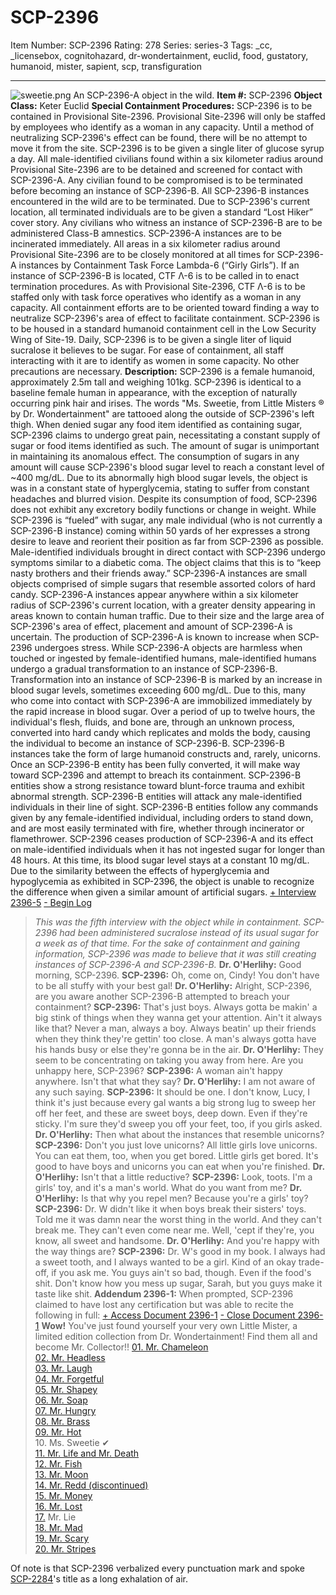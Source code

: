 # SCP-2396
Item Number: SCP-2396
Rating: 278
Series: series-3
Tags: _cc, _licensebox, cognitohazard, dr-wondertainment, euclid, food, gustatory, humanoid, mister, sapient, scp, transfiguration

---

![sweetie.png](https://scp-wiki.wdfiles.com/local--files/scp-2396/sweetie.png)
An SCP-2396-A object in the wild.
**Item #:** SCP-2396
**Object Class:** Keter Euclid
**Special Containment Procedures:** SCP-2396 is to be contained in Provisional Site-2396. Provisional Site-2396 will only be staffed by employees who identify as a woman in any capacity. Until a method of neutralizing SCP-2396's effect can be found, there will be no attempt to move it from the site. SCP-2396 is to be given a single liter of glucose syrup a day.
All male-identified civilians found within a six kilometer radius around Provisional Site-2396 are to be detained and screened for contact with SCP-2396-A. Any civilian found to be compromised is to be terminated before becoming an instance of SCP-2396-B. All SCP-2396-B instances encountered in the wild are to be terminated. Due to SCP-2396's current location, all terminated individuals are to be given a standard “Lost Hiker” cover story. Any civilians who witness an instance of SCP-2396-B are to be administered Class-B amnestics.
SCP-2396-A instances are to be incinerated immediately. All areas in a six kilometer radius around Provisional Site-2396 are to be closely monitored at all times for SCP-2396-A instances by Containment Task Force Lambda-6 (“Girly Girls”). If an instance of SCP-2396-B is located, CTF Λ-6 is to be called in to enact termination procedures. As with Provisional Site-2396, CTF Λ-6 is to be staffed only with task force operatives who identify as a woman in any capacity.
All containment efforts are to be oriented toward finding a way to neutralize SCP-2396's area of effect to facilitate containment.
SCP-2396 is to be housed in a standard humanoid containment cell in the Low Security Wing of Site-19. Daily, SCP-2396 is to be given a single liter of liquid sucralose it believes to be sugar. For ease of containment, all staff interacting with it are to identify as women in some capacity. No other precautions are necessary.
**Description:** SCP-2396 is a female humanoid, approximately 2.5m tall and weighing 101kg. SCP-2396 is identical to a baseline female human in appearance, with the exception of naturally occurring pink hair and irises. The words "Ms. Sweetie, from Little Misters ® by Dr. Wondertainment" are tattooed along the outside of SCP-2396's left thigh.
When denied sugar any food item identified as containing sugar, SCP-2396 claims to undergo great pain, necessitating a constant supply of sugar or food items identified as such. The amount of sugar is unimportant in maintaining its anomalous effect. The consumption of sugars in any amount will cause SCP-2396's blood sugar level to reach a constant level of ~400 mg/dL. Due to its abnormally high blood sugar levels, the object is was in a constant state of hyperglycemia, stating to suffer from constant headaches and blurred vision. Despite its consumption of food, SCP-2396 does not exhibit any excretory bodily functions or change in weight.
While SCP-2396 is “fueled” with sugar, any male individual (who is not currently a SCP-2396-B instance) coming within 50 yards of her expresses a strong desire to leave and reorient their position as far from SCP-2396 as possible. Male-identified individuals brought in direct contact with SCP-2396 undergo symptoms similar to a diabetic coma. The object claims that this is to “keep nasty brothers and their friends away.”
SCP-2396-A instances are small objects comprised of simple sugars that resemble assorted colors of hard candy. SCP-2396-A instances appear anywhere within a six kilometer radius of SCP-2396's current location, with a greater density appearing in areas known to contain human traffic. Due to their size and the large area of SCP-2396's area of effect, placement and amount of SCP-2396-A is uncertain. The production of SCP-2396-A is known to increase when SCP-2396 undergoes stress. While SCP-2396-A objects are harmless when touched or ingested by female-identified humans, male-identified humans undergo a gradual transformation to an instance of SCP-2396-B.
Transformation into an instance of SCP-2396-B is marked by an increase in blood sugar levels, sometimes exceeding 600 mg/dL. Due to this, many who come into contact with SCP-2396-A are immobilized immediately by the rapid increase in blood sugar. Over a period of up to twelve hours, the individual's flesh, fluids, and bone are, through an unknown process, converted into hard candy which replicates and molds the body, causing the individual to become an instance of SCP-2396-B.
SCP-2396-B instances take the form of large humanoid constructs and, rarely, unicorns. Once an SCP-2396-B entity has been fully converted, it will make way toward SCP-2396 and attempt to breach its containment. SCP-2396-B entities show a strong resistance toward blunt-force trauma and exhibit abnormal strength. SCP-2396-B entities will attack any male-identified individuals in their line of sight. SCP-2396-B entities follow any commands given by any female-identified individual, including orders to stand down, and are most easily terminated with fire, whether through incinerator or flamethrower.
SCP-2396 ceases production of SCP-2396-A and its effect on male-identified individuals when it has not ingested sugar for longer than 48 hours. At this time, its blood sugar level stays at a constant 10 mg/dL. Due to the similarity between the effects of hyperglycemia and hypoglycemia as exhibited in SCP-2396, the object is unable to recognize the difference when given a similar amount of artificial sugars.
[\+ Interview 2396-5](javascript:;)
[\- Begin Log](javascript:;)
> _This was the fifth interview with the object while in containment. SCP-2396 had been administered sucralose instead of its usual sugar for a week as of that time. For the sake of containment and gaining information, SCP-2396 was made to believe that it was still creating instances of SCP-2396-A and SCP-2396-B._
> **Dr. O'Herlihy:** Good morning, SCP-2396.
> **SCP-2396:** Oh, come on, Cindy! You don't have to be all stuffy with your best gal!
> **Dr. O'Herlihy:** Alright, SCP-2396, are you aware another SCP-2396-B attempted to breach your containment?
> **SCP-2396:** That's just boys. Always gotta be makin' a big stink of things when they wanna get your attention. Ain't it always like that? Never a man, always a boy. Always beatin' up their friends when they think they're gettin' too close. A man's always gotta have his hands busy or else they're gonna be in the air.
> **Dr. O'Herlihy:** They seem to be concentrating on taking you away from here. Are you unhappy here, SCP-2396?
> **SCP-2396:** A woman ain't happy anywhere. Isn't that what they say?
> **Dr. O'Herlihy:** I am not aware of any such saying.
> **SCP-2396:** It should be one. I don't know, Lucy, I think it's just because every gal wants a big strong lug to sweep her off her feet, and these are sweet boys, deep down. Even if they're sticky. I'm sure they'd sweep you off your feet, too, if you girls asked.
> **Dr. O'Herlihy:** Then what about the instances that resemble unicorns?
> **SCP-2396:** Don't you just love unicorns? All little girls love unicorns. You can eat them, too, when you get bored. Little girls get bored. It's good to have boys and unicorns you can eat when you're finished.
> **Dr. O'Herlihy:** Isn't that a little reductive?
> **SCP-2396:** Look, toots. I'm a girls' toy, and it's a man's world. What do you want from me?
> **Dr. O'Herlihy:** Is that why you repel men? Because you're a girls' toy?
> **SCP-2396:** Dr. W didn't like it when boys break their sisters' toys. Told me it was damn near the worst thing in the world. And they can't break me. They can't even come near me. Well, 'cept if they're, you know, all sweet and handsome.
> **Dr. O'Herlihy:** And you're happy with the way things are?
> **SCP-2396:** Dr. W's good in my book. I always had a sweet tooth, and I always wanted to be a girl. Kind of an okay trade-off, if you ask me. You guys ain't so bad, though. Even if the food's shit. Don't know how you mess up sugar, Sarah, but you guys make it taste like shit.
**Addendum 2396-1:** When prompted, SCP-2396 claimed to have lost any certification but was able to recite the following in full:
[\+ Access Document 2396-1](javascript:;)
[\- Close Document 2396-1](javascript:;)
> **Wow!** You've just found yourself your very own Little Mister, a limited edition collection from Dr. Wondertainment!
> Find them all and become Mr. Collector!!
> [01\. Mr. Chameleon](/scp-905)  
>  [02\. Mr. Headless](/scp-2287)  
>  [03\. Mr. Laugh](/scp-1799)  
>  [04\. Mr. Forgetful](/scp-909)  
>  [05\. Mr. Shapey](/scp-3537)  
>  [06\. Mr. Soap](/scp-1908)  
>  [07\. Mr. Hungry](/scp-913)  
>  [08\. Mr. Brass](/scp-629)  
>  [09\. Mr. Hot](/scp-644)  
>  10\. Ms. Sweetie ✔  
>  [11\. Mr. Life and Mr. Death](/scp-1007)  
>  [12\. Mr. Fish](/scp-527)  
>  [13\. Mr. Moon](/scp-917)  
>  [14\. Mr. Redd (discontinued)](/scp-redd)  
>  [15\. Mr. Money](/scp-2855)  
>  [16\. Mr. Lost](/scp-920)  
>  [17.](/scp-2284) Mr. Lie  
>  [18\. Mr. Mad](/scp-2428)  
>  [19\. Mr. Scary](/scp-2933)  
>  [20\. Mr. Stripes](/scp-2148)
  
Of note is that SCP-2396 verbalized every punctuation mark and spoke [SCP-2284](/scp-2284)'s title as a long exhalation of air. 